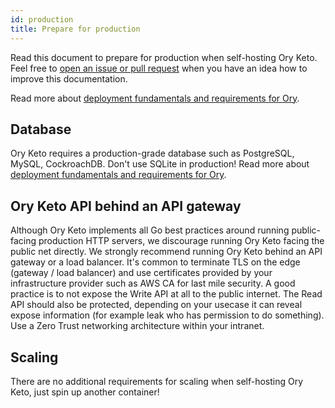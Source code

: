```yaml
---
id: production
title: Prepare for production
---
```


Read this document to prepare for production when self-hosting Ory Keto.  
Feel free to [open an issue or pull request](https://github.com/ory/docs/) when you have an idea how to improve this
documentation.

Read more about [deployment fundamentals and requirements for Ory](https://www.ory.sh/docs/ecosystem/deployment).

## Database

Ory Keto requires a production-grade database such as PostgreSQL, MySQL, CockroachDB. Don't use SQLite in production! Read more
about [deployment fundamentals and requirements for Ory](https://www.ory.sh/docs/ecosystem/deployment).

## Ory Keto API behind an API gateway

Although Ory Keto implements all Go best practices around running public-facing production HTTP servers, we discourage running Ory
Keto facing the public net directly. We strongly recommend running Ory Keto behind an API gateway or a load balancer. It's common
to terminate TLS on the edge (gateway / load balancer) and use certificates provided by your infrastructure provider such as AWS
CA for last mile security. A good practice is to not expose the Write API at all to the public internet. The Read API should also
be protected, depending on your usecase it can reveal expose information (for example leak who has permission to do something).
Use a Zero Trust networking architecture within your intranet.

## Scaling

There are no additional requirements for scaling when self-hosting Ory Keto, just spin up another container!
